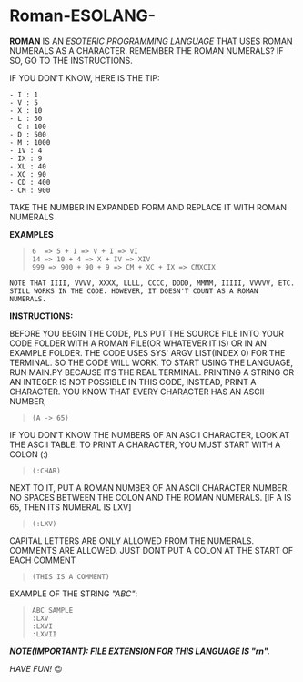 # Roman-ESOLANG-
**ROMAN** IS AN *ESOTERIC PROGRAMMING LANGUAGE* THAT USES ROMAN NUMERALS AS A CHARACTER.
REMEMBER THE ROMAN NUMERALS? IF SO, GO TO THE INSTRUCTIONS.

IF YOU DON'T KNOW, HERE IS THE TIP:

    - I : 1
    - V : 5
    - X : 10
    - L : 50
    - C : 100
    - D : 500
    - M : 1000
    - IV : 4
    - IX : 9
    - XL : 40
    - XC : 90
    - CD : 400
    - CM : 900

TAKE THE NUMBER IN EXPANDED FORM AND REPLACE IT WITH ROMAN NUMERALS

**EXAMPLES**

>     6  => 5 + 1 => V + I => VI
>     14 => 10 + 4 => X + IV => XIV
>     999 => 900 + 90 + 9 => CM + XC + IX => CMXCIX

` NOTE THAT IIII, VVVV, XXXX, LLLL, CCCC, DDDD, MMMM, IIIII, VVVVV, ETC. STILL WORKS IN THE CODE. HOWEVER, IT DOESN'T COUNT AS A ROMAN NUMERALS. `

**INSTRUCTIONS:**

BEFORE YOU BEGIN THE CODE, PLS PUT THE SOURCE FILE INTO YOUR CODE FOLDER WITH A ROMAN FILE(OR WHATEVER IT IS) OR IN AN EXAMPLE FOLDER.
THE CODE USES SYS' ARGV LIST(INDEX 0) FOR THE TERMINAL. SO THE CODE WILL WORK.
TO START USING THE LANGUAGE, RUN MAIN.PY BECAUSE ITS THE REAL TERMINAL.
PRINTING A STRING OR AN INTEGER IS NOT POSSIBLE IN THIS CODE, INSTEAD, PRINT A CHARACTER.
YOU KNOW THAT EVERY CHARACTER HAS AN ASCII NUMBER,

>     (A -> 65)

IF YOU DON'T KNOW THE NUMBERS OF AN ASCII CHARACTER, LOOK AT THE ASCII TABLE.
TO PRINT A CHARACTER, YOU MUST START WITH A COLON (:)

>     (:CHAR)

NEXT TO IT, PUT A ROMAN NUMBER OF AN ASCII CHARACTER NUMBER. NO SPACES BETWEEN THE COLON AND THE ROMAN NUMERALS.
[IF A IS 65, THEN ITS NUMERAL IS LXV]

>     (:LXV)

CAPITAL LETTERS ARE ONLY ALLOWED FROM THE NUMERALS.
COMMENTS ARE ALLOWED. JUST DONT PUT A COLON AT THE START OF EACH COMMENT

>     (THIS IS A COMMENT)

EXAMPLE OF THE STRING *"ABC"*:

>     ABC SAMPLE
>     :LXV
>     :LXVI
>     :LXVII

***NOTE(IMPORTANT): FILE EXTENSION FOR THIS LANGUAGE IS "rn".***

*HAVE FUN!* :wink:
